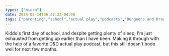 ```yaml
---
types: ["micro"]
date: 2024-08-14T06:47:23-04:00
tags: ["parenting","school","actual play","podcasts","Dungeons and Dragons","Total Party Kill"]
---
```

Kiddo's first day of school, and despite getting plenty of sleep, I'm just exhausted from getting up earlier than I have been. Making it through with the help of a favorite D&D actual play podcast, but this still doesn't bode well for next few months.
